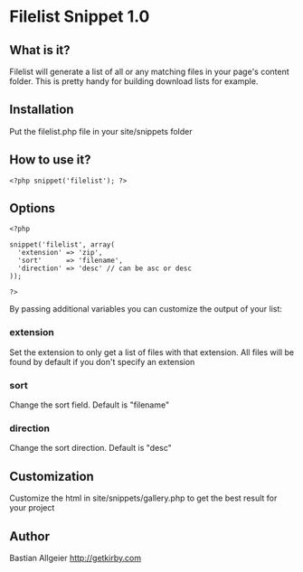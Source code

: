 # Filelist Snippet 1.0

## What is it?

Filelist will generate a list of all or any matching files in your page's content folder. This is pretty handy for building download lists for example. 

## Installation 

Put the filelist.php file in your site/snippets folder

## How to use it?

    <?php snippet('filelist'); ?>
	 
## Options

    <?php
    
    snippet('filelist', array(
      'extension' => 'zip',
      'sort'      => 'filename',
      'direction' => 'desc' // can be asc or desc
    )); 
    
    ?>

By passing additional variables you can customize the output of your list: 

### extension

Set the extension to only get a list of files with that extension. All files will be found by default if you don't specify an extension

### sort

Change the sort field. Default is "filename"

### direction

Change the sort direction. Default is "desc"

   
## Customization

Customize the html in site/snippets/gallery.php to get the best result for your project

## Author
Bastian Allgeier
<http://getkirby.com>